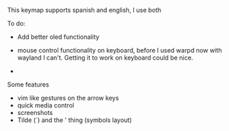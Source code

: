 This keymap supports spanish and english, I use both

To do:
- Add better oled functionality
- mouse control functionality on keyboard, before I used warpd now with wayland I can't. Getting it to work on keyboard could be nice.

- 

Some features
- vim like gestures on the arrow keys
- quick media control
- screenshots
- Tilde (´) and the ' thing (symbols layout)

